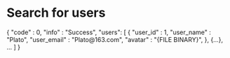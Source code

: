 # Search for users

<api-endpoint openapi-path="../cochat.yaml" endpoint="/api/user" method="GET">

<response type="200">
<sample>
{
    "code" : 0,
    "info" : "Success",
    "users": [
        {
            "user_id" : 1,
            "user_name" : "Plato",
            "user_email" : "Plato@163.com",
            "avatar" : "{FILE BINARY}",
        },
        {...},
        ...
    ]
}
</sample>
</response>

</api-endpoint>